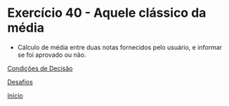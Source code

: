 # Exercício 40 - Aquele clássico da média

- Cálculo de média entre duas notas fornecidos pelo usuário, e informar se foi aprovado ou não.

[Condições de Decisão](https://github.com/NandesLima/python-codigos/tree/master/desafios/04.%20Condi%C3%A7%C3%B5es%20de%20decis%C3%A3o)

[Desafios](https://github.com/NandesLima/python-codigos/tree/master/desafios)

[Início](https://github.com/NandesLima/python-codigos)
